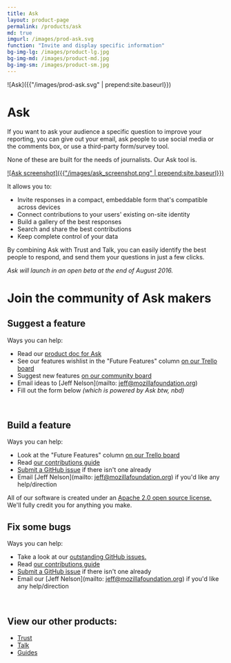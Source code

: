 ```yaml
---
title: Ask
layout: product-page
permalink: /products/ask
md: true
imgurl: /images/prod-ask.svg
function: "Invite and display specific information"
bg-img-lg: /images/product-lg.jpg
bg-img-md: /images/product-md.jpg
bg-img-sm: /images/product-sm.jpg
---
```


![Ask]({{"/images/prod-ask.svg" | prepend:site.baseurl}})

# Ask 

If you want to ask your audience a specific question to improve your reporting, you can give out your email, ask people to use social media or the comments box, or use a third-party form/survey tool.

None of these are built for the needs of journalists. Our Ask tool is. 

[![Ask screenshot]({{"/images/ask_screenshot.png" | prepend:site.baseurl}})](/images/ask_screenshot.png "[IMAGE] A screenshot of the form builder screen of our Ask tool")

It allows you to:

* Invite responses in a compact, embeddable form that's compatible across devices
* Connect contributions to your users' existing on-site identity 
* Build a gallery of the best responses 
* Search and share the best contributions 
* Keep complete control of your data

By combining Ask with Trust and Talk, you can easily identify the best people to respond, and send them your questions in just a few clicks.

*Ask will launch in an open beta at the end of August 2016.* 
<br />


# Join the community of Ask makers

## Suggest a feature

Ways you can help:

* Read our [product doc for Ask](https://coralproject.net/product-ask/)
* See our features wishlist in the "Future Features" column [on our Trello board](https://trello.com/b/hAtt6ujX/ask) 
* Suggest new features [on our community board](https://community.coralproject.net/c/the-coral-project/product-ask)
* Email ideas to [Jeff Nelson](mailto: jeff@mozillafoundation.org)
* Fill out the form below *(which is powered by Ask btw, nbd)*

<br />

## Build a feature

Ways you can help:

* Look at the "Future Features" column [on our Trello board](https://trello.com/b/hAtt6ujX/ask)
* Read [our contributions guide](http://coralprojectdocs.herokuapp.com/contribute/writing_code/)
* [Submit a GitHub issue](http://coralprojectdocs.herokuapp.com/contribute/reporting_bugs/) if there isn't one already
* Email [Jeff Nelson](mailto: jeff@mozillafoundation.org) if you'd like any help/direction

All of our software is created under an [Apache 2.0 open source license.](http://www.apache.org/licenses/LICENSE-2.0) We'll fully credit you for anything you make. 

## Fix some bugs

Ways you can help:

* Take a look at our [outstanding GitHub issues.](https://github.com/coralproject/ask/issues)
* Read [our contributions guide](http://coralprojectdocs.herokuapp.com/contribute/writing_code/)
* [Submit a GitHub issue](http://coralprojectdocs.herokuapp.com/contribute/reporting_bugs/) if there isn't one already
* Email our [Jeff Nelson](mailto: jeff@mozillafoundation.org) if you'd like any help/direction

<br />



## View our other products:
* [Trust](/products/trust.html)
* [Talk](/products/talk.html)
* [Guides](/products/guides.html)
